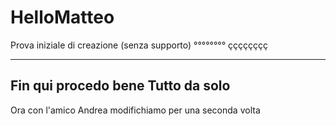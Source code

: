 # HelloMatteo
Prova iniziale di creazione (senza supporto)
°°°°°°°°
çççççççç
________
Fin qui procedo bene
Tutto da solo
-------------

Ora con l'amico Andrea
modifichiamo per una seconda volta
